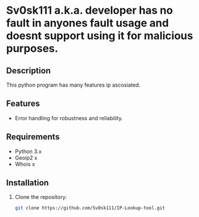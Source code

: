 # Sv0sk111 a.k.a. developer has no fault in anyones fault usage and doesnt support using it for malicious purposes.

## Description
This python program has many features ip ascosiated.

## Features
- Error handling for robustness and reliability.

## Requirements
- Python 3.x
- Geoip2 x
- Whois x 

## Installation
1. Clone the repository:
   ```bash
   git clone https://github.com/Sv0sk111/IP-Lookup-tool.git
